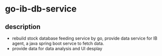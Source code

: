 # go-ib-db-service

## description
  - rebuild stock database feeding service by go, provide data service for IB agent, a java spring boot servce to fetch data.
  - provide data for data analysis and UI desplay


